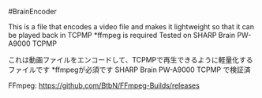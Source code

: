 #BrainEncoder

This is a file that encodes a video file and makes it lightweight so that it can be played back in TCPMP
*ffmpeg is required
Tested on SHARP Brain PW-A9000 TCPMP

これは動画ファイルをエンコードして、TCPMPで再生できるように軽量化するファイルです
*ffmpegが必須です
SHARP Brain PW-A9000 TCPMP で検証済

FFmpeg: https://github.com/BtbN/FFmpeg-Builds/releases
